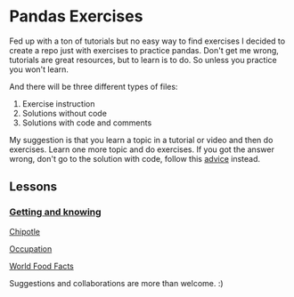 # Pandas Exercises

Fed up with a ton of tutorials but no easy way to find exercises I decided to create a repo just with exercises to practice pandas.
Don't get me wrong, tutorials are great resources, but to learn is to do. So unless you practice you won't learn.

And there will be three different types of files:
1. Exercise instruction
2. Solutions without code
3. Solutions with code and comments

My suggestion is that you learn a topic in a tutorial or video and then do exercises.
Learn one more topic and do exercises. If you got the answer wrong, don't go to the solution with code, follow this [advice](https://github.com/FreeCodeCamp/freecodecamp/wiki/FreeCodeCamp-Get-Help) instead.

## Lessons
### [Getting and knowing](https://github.com/guipsamora/pandas_exercises/tree/master/Getting_%26_Knowing_Your_Data)
[Chipotle](https://github.com/guipsamora/pandas_exercises/tree/master/Getting_%26_Knowing_Your_Data/Chipotle)

[Occupation](https://github.com/guipsamora/pandas_exercises/tree/master/Getting_%26_Knowing_Your_Data/Occupation)

[World Food Facts](https://github.com/guipsamora/pandas_exercises/tree/master/Getting_%26_Knowing_Your_Data/World%20Food%20Facts)


Suggestions and collaborations are more than welcome. :)


